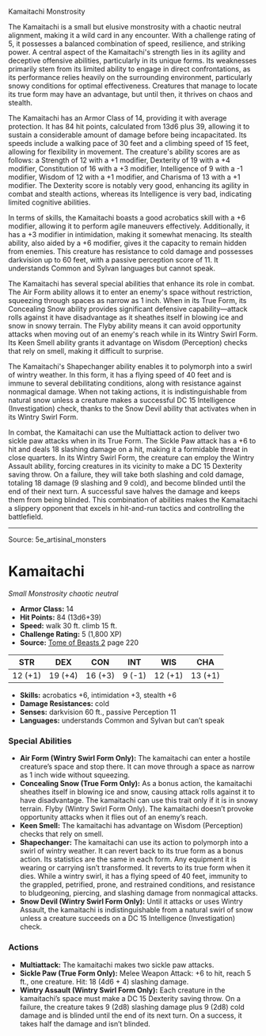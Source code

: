 <MonsterName/>Kamaitachi</MonsterName>
<CreatureType/>Monstrosity</CreatureType>

<summary>The Kamaitachi is a small but elusive monstrosity with a chaotic neutral alignment, making it a wild card in any encounter. With a challenge rating of 5, it possesses a balanced combination of speed, resilience, and striking power. A central aspect of the Kamaitachi's strength lies in its agility and deceptive offensive abilities, particularly in its unique forms. Its weaknesses primarily stem from its limited ability to engage in direct confrontations, as its performance relies heavily on the surrounding environment, particularly snowy conditions for optimal effectiveness. Creatures that manage to locate its true form may have an advantage, but until then, it thrives on chaos and stealth.</summary>

<detail>

The Kamaitachi has an Armor Class of 14, providing it with average protection. It has 84 hit points, calculated from 13d6 plus 39, allowing it to sustain a considerable amount of damage before being incapacitated. Its speeds include a walking pace of 30 feet and a climbing speed of 15 feet, allowing for flexibility in movement. The creature's ability scores are as follows: a Strength of 12 with a +1 modifier, Dexterity of 19 with a +4 modifier, Constitution of 16 with a +3 modifier, Intelligence of 9 with a -1 modifier, Wisdom of 12 with a +1 modifier, and Charisma of 13 with a +1 modifier. The Dexterity score is notably very good, enhancing its agility in combat and stealth actions, whereas its Intelligence is very bad, indicating limited cognitive abilities.

In terms of skills, the Kamaitachi boasts a good acrobatics skill with a +6 modifier, allowing it to perform agile maneuvers effectively. Additionally, it has a +3 modifier in intimidation, making it somewhat menacing. Its stealth ability, also aided by a +6 modifier, gives it the capacity to remain hidden from enemies. This creature has resistance to cold damage and possesses darkvision up to 60 feet, with a passive perception score of 11. It understands Common and Sylvan languages but cannot speak.

The Kamaitachi has several special abilities that enhance its role in combat. The Air Form ability allows it to enter an enemy's space without restriction, squeezing through spaces as narrow as 1 inch. When in its True Form, its Concealing Snow ability provides significant defensive capability—attack rolls against it have disadvantage as it sheathes itself in blowing ice and snow in snowy terrain. The Flyby ability means it can avoid opportunity attacks when moving out of an enemy's reach while in its Wintry Swirl Form. Its Keen Smell ability grants it advantage on Wisdom (Perception) checks that rely on smell, making it difficult to surprise.

The Kamaitachi's Shapechanger ability enables it to polymorph into a swirl of wintry weather. In this form, it has a flying speed of 40 feet and is immune to several debilitating conditions, along with resistance against nonmagical damage. When not taking actions, it is indistinguishable from natural snow unless a creature makes a successful DC 15 Intelligence (Investigation) check, thanks to the Snow Devil ability that activates when in its Wintry Swirl Form.

In combat, the Kamaitachi can use the Multiattack action to deliver two sickle paw attacks when in its True Form. The Sickle Paw attack has a +6 to hit and deals 18 slashing damage on a hit, making it a formidable threat in close quarters. In its Wintry Swirl Form, the creature can employ the Wintry Assault ability, forcing creatures in its vicinity to make a DC 15 Dexterity saving throw. On a failure, they will take both slashing and cold damage, totaling 18 damage (9 slashing and 9 cold), and become blinded until the end of their next turn. A successful save halves the damage and keeps them from being blinded. This combination of abilities makes the Kamaitachi a slippery opponent that excels in hit-and-run tactics and controlling the battlefield.</detail>



---

Source: 5e_artisinal_monsters

# Kamaitachi

*Small* *Monstrosity* *chaotic neutral*

- **Armor Class:** 14
- **Hit Points:** 84 (13d6+39)
- **Speed:** walk 30 ft. climb 15 ft.
- **Challenge Rating:** 5 (1,800 XP)
- **Source:** [Tome of Beasts 2](https://koboldpress.com/kpstore/product/tome-of-beasts-2-for-5th-edition) page 220

| STR | DEX | CON | INT | WIS | CHA |
| --- | --- | --- | --- | --- | --- |
| 12 (+1) | 19 (+4) | 16 (+3) | 9 (-1) | 12 (+1) | 13 (+1) |

- **Skills:** acrobatics +6, intimidation +3, stealth +6
- **Damage Resistances:** cold
- **Senses:** darkvision 60 ft., passive Perception 11
- **Languages:** understands Common and Sylvan but can’t speak

### Special Abilities

- **Air Form (Wintry Swirl Form Only):** The kamaitachi can enter a hostile creature’s space and stop there. It can move through a space as narrow as 1 inch wide without squeezing.
- **Concealing Snow (True Form Only):** As a bonus action, the kamaitachi sheathes itself in blowing ice and snow, causing attack rolls against it to have disadvantage. The kamaitachi can use this trait only if it is in snowy terrain. Flyby (Wintry Swirl Form Only). The kamaitachi doesn’t provoke opportunity attacks when it flies out of an enemy’s reach.
- **Keen Smell:** The kamaitachi has advantage on Wisdom (Perception) checks that rely on smell.
- **Shapechanger:** The kamaitachi can use its action to polymorph into a swirl of wintry weather. It can revert back to its true form as a bonus action. Its statistics are the same in each form. Any equipment it is wearing or carrying isn’t transformed. It reverts to its true form when it dies. While a wintry swirl, it has a flying speed of 40 feet, immunity to the grappled, petrified, prone, and restrained conditions, and resistance to bludgeoning, piercing, and slashing damage from nonmagical attacks.
- **Snow Devil (Wintry Swirl Form Only):** Until it attacks or uses Wintry Assault, the kamaitachi is indistinguishable from a natural swirl of snow unless a creature succeeds on a DC 15 Intelligence (Investigation) check.

### Actions

- **Multiattack:** The kamaitachi makes two sickle paw attacks.
- **Sickle Paw (True Form Only):** Melee Weapon Attack: +6 to hit, reach 5 ft., one creature. Hit: 18 (4d6 + 4) slashing damage.
- **Wintry Assault (Wintry Swirl Form Only):** Each creature in the kamaitachi’s space must make a DC 15 Dexterity saving throw. On a failure, the creature takes 9 (2d8) slashing damage plus 9 (2d8) cold damage and is blinded until the end of its next turn. On a success, it takes half the damage and isn’t blinded.




